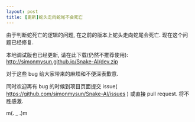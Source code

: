 ```yaml
---
layout: post
title: [更新]蛇头走向蛇尾不会死亡
---
```


由于判断蛇死亡的逻辑的问题, 在之前的版本上蛇头走向蛇尾会死亡. 现在这个问题已经修复. 

本地调试版也已经更新, 请在此下载(仍然不推荐使用): 
http://simonmysun.github.io/Snake-AI/dev.zip

对于这些 bug 给大家带来的麻烦和不便深表歉意. 

同时欢迎再有 bug 的时候到项目页面提交 issue( https://github.com/simonmysun/Snake-AI/issues ) 或直接 pull request. 将不胜感激. 

m(. _ .)m

